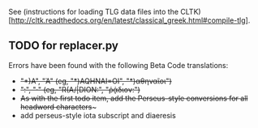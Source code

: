 See (instructions for loading TLG data files into the CLTK)[http://cltk.readthedocs.org/en/latest/classical_greek.html#compile-tlg].

TODO for replacer.py
--------------------

Errors have been found with the following Beta Code translations:

  - ~~"\*)A", "Ἀ"  (eg, "\*)AQHNAI=OI", "*)αθηναῖοι")~~
  - ~~":", "·" (eg, "R(A/|DION:", "ῥᾴδιον:")~~
  - ~~As with the first todo item, add the Perseus-style conversions for all headword characters~~~
  - add perseus-style iota subscript and diaeresis
